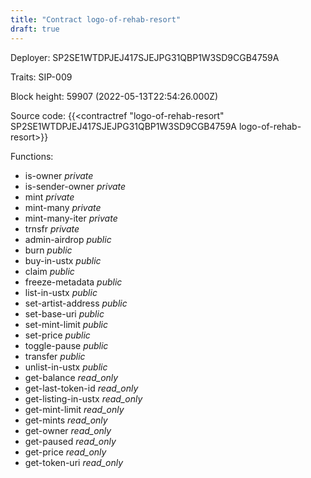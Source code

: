 ```yaml
---
title: "Contract logo-of-rehab-resort"
draft: true
---
```

Deployer: SP2SE1WTDPJEJ417SJEJPG31QBP1W3SD9CGB4759A

Traits:
SIP-009 



Block height: 59907 (2022-05-13T22:54:26.000Z)

Source code: {{<contractref "logo-of-rehab-resort" SP2SE1WTDPJEJ417SJEJPG31QBP1W3SD9CGB4759A logo-of-rehab-resort>}}

Functions:

* is-owner _private_
* is-sender-owner _private_
* mint _private_
* mint-many _private_
* mint-many-iter _private_
* trnsfr _private_
* admin-airdrop _public_
* burn _public_
* buy-in-ustx _public_
* claim _public_
* freeze-metadata _public_
* list-in-ustx _public_
* set-artist-address _public_
* set-base-uri _public_
* set-mint-limit _public_
* set-price _public_
* toggle-pause _public_
* transfer _public_
* unlist-in-ustx _public_
* get-balance _read_only_
* get-last-token-id _read_only_
* get-listing-in-ustx _read_only_
* get-mint-limit _read_only_
* get-mints _read_only_
* get-owner _read_only_
* get-paused _read_only_
* get-price _read_only_
* get-token-uri _read_only_
